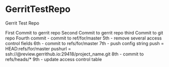 GerritTestRepo
==============

Gerrit Test Repo

First Commit to gerrit repo
Second Commit to gerrit repo
third Commit to git repo
Fourth commit - commit to ref/for/master
5th - remove several access control fields
6th - commit to refs/for/master
7th - push config string
push = HEAD:refs/for/master
pushurl = ssh://<user name>@review.gerrithub.io:29418/project_name.git
8th - commit to refs/heads/*
9th - update access control table

